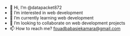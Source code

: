 - 👋 Hi, I’m @datapacket872
- 👀 I’m interested in web development
- 🌱 I’m currently learning web development 
- 💞️ I’m looking to collaborate on web development projects
- 📫 How to reach me? fouadbabasiekamara@gmail.com

<!---
datapacket872/datapacket872 is a ✨ special ✨ repository because its `README.md` (this file) appears on your GitHub profile.
You can click the Preview link to take a look at your changes.
--->
